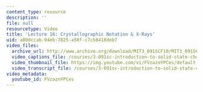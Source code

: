 ```yaml
---
content_type: resource
description: ''
file: null
resourcetype: Video
title: 'Lecture 16: Crystallographic Notation & X-Rays'
uid: a80dccab-94eb-7825-a50f-c7cb8418deb7
video_files:
  archive_url: http://www.archive.org/download/MIT3_091SCF10/MIT3_091SCF10lec16_300k.mp4
  video_captions_file: /courses/3-091sc-introduction-to-solid-state-chemistry-fall-2010/ac80de76ff065167a24538bab3171d1d_FVzaznYPCes.vtt
  video_thumbnail_file: https://img.youtube.com/vi/FVzaznYPCes/default.jpg
  video_transcript_file: /courses/3-091sc-introduction-to-solid-state-chemistry-fall-2010/bac4e65978febc4b8a6f7dbfecb62c2c_FVzaznYPCes.pdf
video_metadata:
  youtube_id: FVzaznYPCes
---
```

